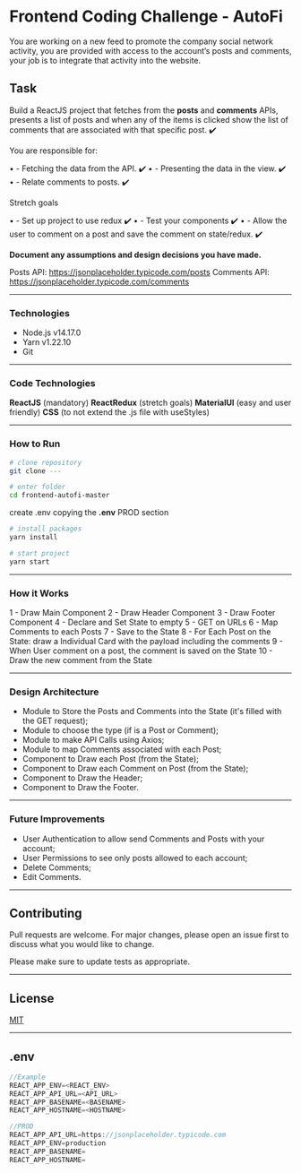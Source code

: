 # Frontend Coding Challenge - AutoFi

You are working on a new feed to promote the company social network activity, you are
provided with access to the account’s posts and comments, your job is to integrate that activity
into the website.

## Task

Build a ReactJS project that fetches from the **posts** and **comments** APIs, presents a list of posts and when any of the items is clicked show the list of comments that are associated with that specific post. ✔️

You are responsible for:

• - Fetching the data from the API. ✔️
• - Presenting the data in the view. ✔️
• - Relate comments to posts. ✔️

Stretch goals

• - Set up project to use redux ✔️
• - Test your components ✔️
• - Allow the user to comment on a post and save the comment on state/redux. ✔️

**Document any assumptions and design decisions you have made.**

Posts API: https://jsonplaceholder.typicode.com/posts Comments API:
https://jsonplaceholder.typicode.com/comments

<hr>

### Technologies

- Node.js v14.17.0
- Yarn v1.22.10
- Git

<hr>

### Code Technologies

**ReactJS** (mandatory)
**ReactRedux** (stretch goals)
**MaterialUI** (easy and user friendly)
**CSS** (to not extend the .js file with useStyles)

<hr>

### How to Run

```bash
# clone repository
git clone ---
```

```bash
# enter folder
cd frontend-autofi-master
```

create .env copying the **.env** PROD section

```bash
# install packages
yarn install
```

```bash
# start project
yarn start
```

<hr>

### How it Works

1 - Draw Main Component
2 - Draw Header Component
3 - Draw Footer Component
4 - Declare and Set State to empty
5 - GET on URLs
6 - Map Comments to each Posts
7 - Save to the State
8 - For Each Post on the State: draw a Individual Card with the payload including the comments
9 - When User comment on a post, the comment is saved on the State
10 - Draw the new comment from the State

<hr>

### Design Architecture

- Module to Store the Posts and Comments into the State (it's filled with the GET request);
- Module to choose the type (if is a Post or Comment);
- Module to make API Calls using Axios;
- Module to map Comments associated with each Post;
- Component to Draw each Post (from the State);
- Component to Draw each Comment on Post (from the State);
- Component to Draw the Header;
- Component to Draw the Footer.

<hr>

### Future Improvements

- User Authentication to allow send Comments and Posts with your account;
- User Permissions to see only posts allowed to each account;
- Delete Comments;
- Edit Comments.

<hr>

## Contributing

Pull requests are welcome. For major changes, please open an issue first to discuss what you would like to change.

Please make sure to update tests as appropriate.

<hr>

## License

[MIT](https://choosealicense.com/licenses/mit/)
<hr>

## .env

```javascript
//Example
REACT_APP_ENV=<REACT_ENV>
REACT_APP_API_URL=<API_URL>
REACT_APP_BASENAME=<BASENAME>
REACT_APP_HOSTNAME=<HOSTNAME>

//PROD
REACT_APP_API_URL=https://jsonplaceholder.typicode.com
REACT_APP_ENV=production
REACT_APP_BASENAME=
REACT_APP_HOSTNAME=
```
